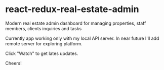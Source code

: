 # react-redux-real-estate-admin

Modern real estate admin dashboard for managing properties, staff members, clients inquiries and tasks

Currently app working only with my local API server.
In near future I'll add remote server for exploring platform.

Click "Watch" to get lates updates.

Cheers!
